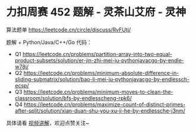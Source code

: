 # 力扣周赛 452 题解 - 灵茶山艾府 - 灵神

算法题单 https://leetcode.cn/circle/discuss/RvFUtj/

题解 + Python/Java/C++/Go 代码：
- Q1 https://leetcode.cn/problems/partition-array-into-two-equal-product-subsets/solution/er-jin-zhi-mei-ju-pythonjavacgo-by-endle-w78j/
- Q2 https://leetcode.cn/problems/minimum-absolute-difference-in-sliding-submatrix/solution/bao-li-mei-ju-pythonjavacgo-by-endlessch-ecsp/
- Q3 https://leetcode.cn/problems/minimum-moves-to-clean-the-classroom/solution/bfs-by-endlesscheng-rpk6/
- Q4 https://leetcode.cn/problems/maximize-count-of-distinct-primes-after-split/solution/xian-duan-shu-you-xu-ji-he-by-endlessche-j3nm/

具体请看 [视频讲解](https://www.bilibili.com/video/BV1Dz76zfEdi/)，欢迎点赞关注~
